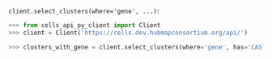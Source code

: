 `client.select_clusters(where='gene', ...)`:
```python
>>> from cells_api_py_client import Client
>>> client = Client('https://cells.dev.hubmapconsortium.org/api/')

>>> clusters_with_gene = client.select_clusters(where='gene', has='CASTOR2')

```